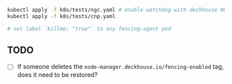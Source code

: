 ```bash
kubectl apply -f k8s/tests/ngc.yaml # enable watchdog with deckhouse NGC
kubectl apply -f k8s/tests/cnp.yaml

# set label `killme: "true"` to any fencing-agent pod 
```

## TODO

- [ ] If someone deletes the `node-manager.deckhouse.io/fencing-enabled` tag, does it need to be restored?